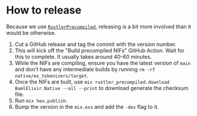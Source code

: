 # How to release

Because we use
[`RustlerPrecompiled`](https://hexdocs.pm/rustler_precompiled/RustlerPrecompiled.html), releasing
is a bit more involved than it would be otherwise.

1. Cut a GitHub release and tag the commit with the version number.
2. This will kick off the "Build precompiled NIFs" GitHub Action. Wait for this to complete. It
   usually takes around 40-60 minutes.
3. While the NIFs are compiling, ensure you have the latest version of `main` and don't have any
   intermediate builds by running `rm -rf native/ex_tokenizers/target`.
4. Once the NIFs are built, use `mix rustler_precompiled.download BamlElixir.Native --all --print` to download generate the checksum file.
5. Run `mix hex.publish`.
6. Bump the version in the `mix.exs` and add the `-dev` flag to it.
